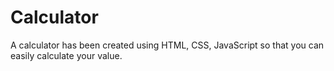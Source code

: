 # Calculator
A calculator has been created using HTML, CSS, JavaScript so that you can easily calculate your value.
